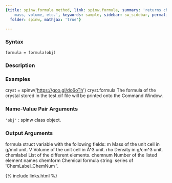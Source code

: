 ```yaml
---
{title: spinw.formula method, link: spinw.formula, summary: 'returns chemical formula,
    mass, volume, etc.', keywords: sample, sidebar: sw_sidebar, permalink: spinw_formula,
  folder: spinw, mathjax: 'true'}

---
```


### Syntax

`formula = formula(obj)`

### Description



### Examples

cryst = spinw('https://goo.gl/do6oTh')
cryst.formula
The formula of the crystal stored in the test.cif file will be printed
onto the Command Window.

### Name-Value Pair Arguments

`'obj'`
: spinw class object.

### Output Arguments

formula struct variable with the following fields:
m             Mass of the unit cell in g/mol unit.
V             Volume of the unit cell in Å^3 unit.
rho           Density in g/cm^3 unit.
chemlabel     List of the different elements.
chemnum       Number of the listed element names
chemform      Chemical formula string: series of 'ChemLabel_ChemNum '.

{% include links.html %}
